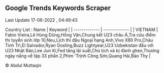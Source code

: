 

## Google Trends Keywords Scraper 
 
Last Update 17-06-2022 , 04:49:43

Country List :
 Name  | Keyword |
| ------------- | ------------- |
| VIETNAM | Fabio Vieira,Lê Hùng Dũng,Hồng Vân,Chung kết U23 châu Á,Tra cứu điểm thi tuyển sinh lớp 10,Neu,Lịch thi đấu Ngoại hạng Anh,Vivo X80 Pro,Châu Tinh Trì,El Salvador,Ryan Gosling,Buzz Lightyear,U23 Uzbekistan đấu với U23 Nhật Bản,Lee Jun Ki,Fed tăng lãi suất,Chủ tịch xã bị đánh ghen,Thương ngày nắng về tập 33 phần 2,Phim 'Trịnh Công Sơn,Quang Hải,Bảo Thy |



© Abdul Muttaqin 
